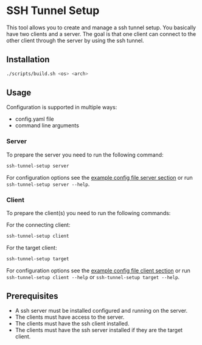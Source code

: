 # SSH Tunnel Setup

This tool allows you to create and manage a ssh tunnel setup.
You basically have two clients and a server. The goal is that one client can connect to the other client through the server by using the ssh tunnel.

## Installation

```bash
./scripts/build.sh <os> <arch>
```

## Usage

Configuration is supported in multiple ways:
- config.yaml file
- command line arguments

### Server

To prepare the server you need to run the following command:

```bash
ssh-tunnel-setup server
```

For configuration options see the [example config file server section](config.example.yaml) or run `ssh-tunnel-setup server --help`.

### Client

To prepare the client(s) you need to run the following commands:

For the connecting client:
```bash
ssh-tunnel-setup client
```

For the target client:
```bash
ssh-tunnel-setup target
```

For configuration options see the [example config file client section](config.example.yaml) or run `ssh-tunnel-setup client --help` or `ssh-tunnel-setup target --help`.

## Prerequisites

- A ssh server must be installed configured and running on the server.
- The clients must have access to the server.
- The clients must have the ssh client installed.
- The clients must have the ssh server installed if they are the target client.



